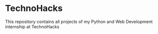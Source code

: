 # TechnoHacks
This repository contains all projects of my Python and Web Development internship at TechnoHacks
